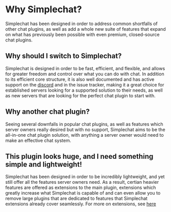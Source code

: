 # Why Simplechat?

Simplechat has been designed in order to address common shortfalls of other chat plugins, as well as add a whole new suite of features that expand on what has previously been possible with even premium, closed-source chat plugins.

## Why should I switch to Simplechat?

Simplechat is designed in order to be fast, efficient, and flexible, and allows for greater freedom and control over what you can do with chat. In addition to its efficient core structure, it is also well documented and has active support on the [discord](https://discord.gg/S8s75Yf) and in the issue tracker, making it a great choice for established servers looking for a supported solution to their needs, as well as new servers that are looking for the perfect chat plugin to start with.


## Why another chat plugin?

Seeing several downfalls in popular chat plugins, as well as features which server owners really desired but with no support, Simplechat aims to be the all-in-one chat plugin solution, with anything a server owner would need to make an effective chat system.

## This plugin looks huge, and I need something simple and lightweight!

Simplechat has been designed in order to be incredibly lightweight, and yet still offer all the features server owners need. As a result, certian heavier features are offered as extensions to the main plugin, extensions which greatly increase what Simplechat is capable of and can even allow you to remove large plugins that are dedicated to features that Simplechat extensions already cover seamlessly.
For more on extensions, see [here](Extensions)